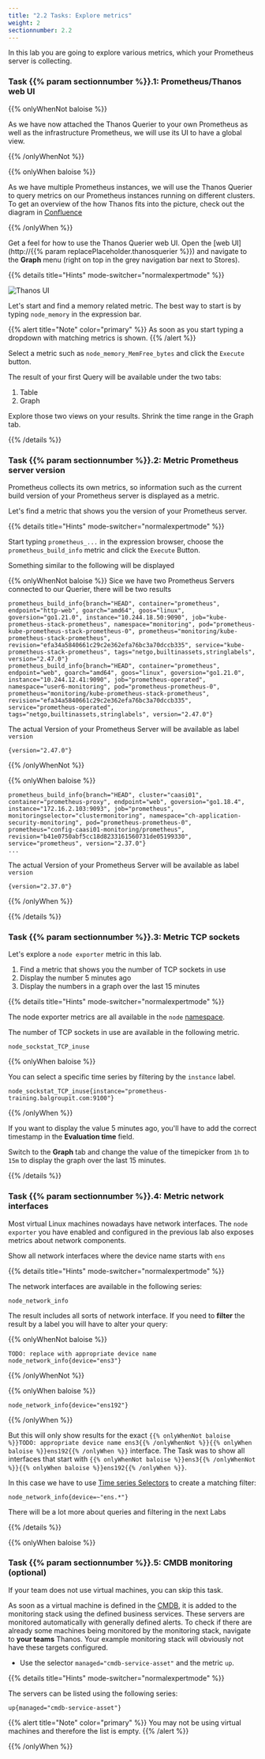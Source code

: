 ```yaml
---
title: "2.2 Tasks: Explore metrics"
weight: 2
sectionnumber: 2.2
---
```


In this lab you are going to explore various metrics, which your Prometheus server is collecting.

### Task {{% param sectionnumber %}}.1: Prometheus/Thanos web UI

{{% onlyWhenNot baloise %}}

As we have now attached the Thanos Querier to your own Prometheus as well as the infrastructure Prometheus, we will use its UI to have a global view.

{{% /onlyWhenNot %}}

{{% onlyWhen baloise %}}

As we have multiple Prometheus instances, we will use the Thanos Querier to query metrics on our Prometheus instances running on different clusters. To get an overview of the how Thanos fits into the picture, check out the diagram in [Confluence](https://confluence.baloisenet.com/display/BALMATE/Application+Monitoring)

{{% /onlyWhen %}}

Get a feel for how to use the Thanos Querier web UI. Open the [web UI](http://{{% param replacePlaceholder.thanosquerier %}}) and navigate to the **Graph** menu (right on top in the grey navigation bar next to Stores).

{{% details title="Hints" mode-switcher="normalexpertmode" %}}

![Thanos UI](../thanos-ui.png)

Let's start and find a memory related metric. The best way to start is by typing `node_memory` in the expression bar.

{{% alert title="Note" color="primary" %}}
As soon as you start typing a dropdown with matching metrics is shown.
{{% /alert %}}

Select a metric such as `node_memory_MemFree_bytes` and click the `Execute` button.

The result of your first Query will be available under the two tabs:

1. Table
2. Graph

Explore those two views on your results. Shrink the time range in the Graph tab.

{{% /details %}}

### Task {{% param sectionnumber %}}.2: Metric Prometheus server version

Prometheus collects its own metrics, so information such as the current build version of your Prometheus server is displayed as a metric.

Let's find a metric that shows you the version of your Prometheus server.

{{% details title="Hints" mode-switcher="normalexpertmode" %}}

Start typing `prometheus_...` in the expression browser, choose the `prometheus_build_info` metric and click the `Execute` Button.

Something similar to the following will be displayed

{{% onlyWhenNot baloise %}}
Sice we have two Prometheus Servers connected to our Querier, there will be two results

```promql
prometheus_build_info{branch="HEAD", container="prometheus", endpoint="http-web", goarch="amd64", goos="linux", goversion="go1.21.0", instance="10.244.18.50:9090", job="kube-prometheus-stack-prometheus", namespace="monitoring", pod="prometheus-kube-prometheus-stack-prometheus-0", prometheus="monitoring/kube-prometheus-stack-prometheus", revision="efa34a5840661c29c2e362efa76bc3a70dccb335", service="kube-prometheus-stack-prometheus", tags="netgo,builtinassets,stringlabels", version="2.47.0"}
prometheus_build_info{branch="HEAD", container="prometheus", endpoint="web", goarch="amd64", goos="linux", goversion="go1.21.0", instance="10.244.12.41:9090", job="prometheus-operated", namespace="user6-monitoring", pod="prometheus-prometheus-0", prometheus="monitoring/kube-prometheus-stack-prometheus", revision="efa34a5840661c29c2e362efa76bc3a70dccb335", service="prometheus-operated", tags="netgo,builtinassets,stringlabels", version="2.47.0"}
```

The actual Version of your Prometheus Server will be available as label `version`
```promql
{version="2.47.0"}
```
{{% /onlyWhenNot %}}

{{% onlyWhen baloise %}}
```promql
prometheus_build_info{branch="HEAD", cluster="caasi01", container="prometheus-proxy", endpoint="web", goversion="go1.18.4", instance="172.16.2.103:9093", job="prometheus", monitoringselector="clustermonitoring", namespace="ch-application-security-monitoring", pod="prometheus-prometheus-0", prometheus="config-caasi01-monitoring/prometheus", revision="b41e0750abf5cc18d8233161560731de05199330", service="prometheus", version="2.37.0"}
...
```

The actual Version of your Prometheus Server will be available as label `version`
```promql
{version="2.37.0"}
```
{{% /onlyWhen %}}

{{% /details %}}

### Task {{% param sectionnumber %}}.3: Metric TCP sockets

Let's explore a `node exporter` metric in this lab.

1. Find a metric that shows you the number of TCP sockets in use
1. Display the number 5 minutes ago
1. Display the numbers in a graph over the last 15 minutes


{{% details title="Hints" mode-switcher="normalexpertmode" %}}

The node exporter metrics are all available in the `node` [namespace](https://prometheus.io/docs/practices/naming/#metric-names).

The number of TCP sockets in use are available in the following metric.

```promql
node_sockstat_TCP_inuse
```

{{% onlyWhen baloise %}}

You can select a specific time series by filtering by the `instance` label.

```promql
node_sockstat_TCP_inuse{instance="prometheus-training.balgroupit.com:9100"}
```

{{% /onlyWhen %}}


If you want to display the value 5 minutes ago, you'll have to add the correct timestamp in the **Evaluation time** field.

Switch to the **Graph** tab and change the value of the timepicker from `1h` to `15m` to display the graph over the last 15 minutes.

{{% /details %}}

### Task {{% param sectionnumber %}}.4: Metric network interfaces

Most virtual Linux machines nowadays have network interfaces. The `node exporter` you have enabled and configured in the previous lab also exposes metrics about network components.

Show all network interfaces where the device name starts with `ens`

{{% details title="Hints" mode-switcher="normalexpertmode" %}}

The network interfaces are available in the following series:

```promql
node_network_info
```

The result includes all sorts of network interface. If you need to **filter** the result by a label you will have to alter your query:

{{% onlyWhenNot baloise %}}

```promql
TODO: replace with appropriate device name
node_network_info{device="ens3"}
```
{{% /onlyWhenNot %}}


{{% onlyWhen baloise %}}
```promql
node_network_info{device="ens192"}
```
{{% /onlyWhen %}}


But this will only show results for the exact `{{% onlyWhenNot baloise %}}TODO: appropriate device name ens3{{% /onlyWhenNot %}}{{% onlyWhen baloise %}}ens192{{% /onlyWhen %}}` interface. The Task was to show all interfaces that start with `{{% onlyWhenNot baloise %}}ens3{{% /onlyWhenNot %}}{{% onlyWhen baloise %}}ens192{{% /onlyWhen %}}`.

In this case we have to use [Time series Selectors](https://prometheus.io/docs/prometheus/latest/querying/basics/#time-series-selectors) to create a matching filter:

```promql
node_network_info{device=~"ens.*"}
```

There will be a lot more about queries and filtering in the next Labs

{{% /details %}}

{{% onlyWhen baloise %}}

### Task {{% param sectionnumber %}}.5: CMDB monitoring (optional)

If your team does not use virtual machines, you can skip this task.

As soon as a virtual machine is defined in the [CMDB](https://oim.baloisenet.com), it is added to the monitoring stack using the defined business services. These servers are monitored automatically with generally defined alerts. To check if there are already some machines being monitored by the monitoring stack, navigate to **your teams** Thanos. Your example monitoring stack will obviously not have these targets configured.

* Use the selector `managed="cmdb-service-asset"` and the metric `up`.

{{% details title="Hints" mode-switcher="normalexpertmode" %}}

The servers can be listed using the following series:

```promql
up{managed="cmdb-service-asset"}
```

{{% alert title="Note" color="primary" %}}
You may not be using virtual machines and therefore the list is empty.
{{% /alert %}}

{{% /onlyWhen %}}
